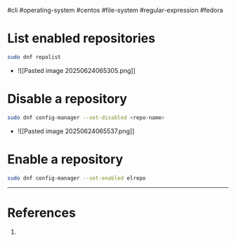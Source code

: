 #cli #operating-system #centos #file-system #regular-expression  #fedora 

# List enabled repositories
```bash title='List all enabled repositories'
sudo dnf repolist
```
- ![[Pasted image 20250624065305.png]]
# Disable a repository
```bash title='Disable a repository'
sudo dnf config-manager --set-disabled <repo-name>
```
- ![[Pasted image 20250624065537.png]]
# Enable a repository
```bash title='Enable a repository'
sudo dnf config-manager --set-enabled elrepo
```
---
# References
1. 